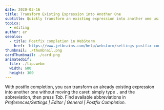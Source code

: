 ```yaml
---
date: 2020-03-16
title: Transform Existing Expression into Another One
subtitle: Quickly transform an existing expression into another one using Tab.
topics:
  - editing
author: er
seealso:
  - title: Postfix completion in WebStorm
    href: 'https://www.jetbrains.com/help/webstorm/settings-postfix-completion.html'
thumbnail: ./thumbnail.png
cardThumbnail: ./card.png
animatedGif:
  file: ./tip.webm
  width: 600
  height: 300
---
```

With postfix completion, you can transform an already existing expression into another one
without moving the caret: simply type `.` and the abbreviation, then press *Tab*. Find
available abbreviations in *Preferences/Settings | Editor | General | Postfix Completion*.
